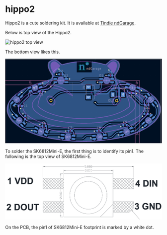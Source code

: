 # hippo2
Hippo2 is a cute soldering kit. It is available at [Tindie ndGarage](https://www.tindie.com/products/ndgarage/hippo2/).

Below is top view of the Hippo2.

![hippo2 top view](https://cdn.tindiemedia.com/images/resize/XLGTTVA5375DSYfLv7l26Zdfyto=/p/fit-in/1370x912/filters:fill(fff)/i/473171/products/2023-10-26T19%3A15%3A28.270Z-hippo2a.png?1698322543)

The bottom view likes this.

![hippo2 bottom view](https://github.com/ndGarage/hippo2/blob/main/hippo2-bottom.png)

To solder the SK6812Mini-E, the first thing is to identify its pin1. The following is the top view of SK6812Mini-E.

![SK6812Mini-E Top View](https://github.com/ndGarage/hippo2/blob/main/sk6812mini-E_topview.png)

On the PCB, the pin1 of SK6812Mini-E footprint is marked by a white dot.
